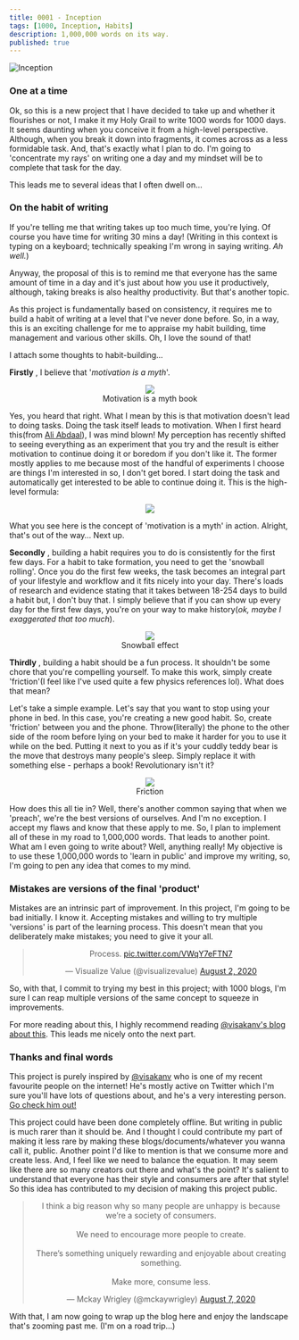 ```yaml
---
title: 0001 - Inception
tags: [1000, Inception, Habits]
description: 1,000,000 words on its way.
published: true
---
```


![Inception](https://github.com/kvnandula04/kvnandula04.github.io/blob/master/assets/img/0001/Inception.png?raw=true)

### **One at a time**

Ok, so this is a new project that I have decided to take up and whether it flourishes or not, I make it my Holy Grail to write 1000 words for 1000 days. It seems daunting when you conceive it from a high-level perspective. Although, when you break it down into fragments, it comes across as a less formidable task. And, that&#39;s exactly what I plan to do. I&#39;m going to &#39;concentrate my rays&#39; on writing one a day and my mindset will be to complete that task for the day.

This leads me to several ideas that I often dwell on…

### **On the habit of writing**

If you&#39;re telling me that writing takes up too much time, you&#39;re lying. Of course you have time for writing 30 mins a day! (Writing in this context is typing on a keyboard; technically speaking I&#39;m wrong in saying writing. _Ah well._)

Anyway, the proposal of this is to remind me that everyone has the same amount of time in a day and it&#39;s just about how you use it productively, although, taking breaks is also healthy productivity. But that&#39;s another topic.

As this project is fundamentally based on consistency, it requires me to build a habit of writing at a level that I&#39;ve never done before. So, in a way, this is an exciting challenge for me to appraise my habit building, time management and various other skills. Oh, I love the sound of that!

I attach some thoughts to habit-building...

**Firstly** , I believe that &#39;_motivation is a myth_&#39;.

<p align="center">
  <img src="https://github.com/kvnandula04/kvnandula04.github.io/blob/master/assets/img/0001/Motivation%20is%20a%20myth.png?raw=true"><br>
  Motivation is a myth book
</p>


Yes, you heard that right. What I mean by this is that motivation doesn&#39;t lead to doing tasks. Doing the task itself leads to motivation. When I first heard this(from [Ali Abdaal](https://www.youtube.com/watch?v=kzAuvOr-YsM)), I was mind blown! My perception has recently shifted to seeing everything as an experiment that you try and the result is either motivation to continue doing it or boredom if you don&#39;t like it. The former mostly applies to me because most of the handful of experiments I choose are things I&#39;m interested in so, I don&#39;t get bored. I start doing the task and automatically get interested to be able to continue doing it. This is the high-level formula:

<p align="center">
  <img src="https://github.com/kvnandula04/kvnandula04.github.io/blob/master/assets/img/0001/Formula.png?raw=true">
</p>

What you see here is the concept of &#39;motivation is a myth&#39; in action. Alright, that&#39;s out of the way… Next up.

**Secondly** , building a habit requires you to do is consistently for the first few days. For a habit to take formation, you need to get the &#39;snowball rolling&#39;. Once you do the first few weeks, the task becomes an integral part of your lifestyle and workflow and it fits nicely into your day. There&#39;s loads of research and evidence stating that it takes between 18-254 days to build a habit but, I don&#39;t buy that. I simply believe that if you can show up every day for the first few days, you&#39;re on your way to make history(_ok, maybe I exaggerated that too much_).

<p align="center">
  <img src="https://github.com/kvnandula04/kvnandula04.github.io/blob/master/assets/img/0001/Snowball%20effect.png?raw=true"><br>
  Snowball effect
</p>

**Thirdly** , building a habit should be a fun process. It shouldn&#39;t be some chore that you&#39;re compelling yourself. To make this work, simply create &#39;friction&#39;(I feel like I&#39;ve used quite a few physics references lol). What does that mean?

Let&#39;s take a simple example. Let&#39;s say that you want to stop using your phone in bed. In this case, you&#39;re creating a new good habit. So, create &#39;friction&#39; between you and the phone. Throw(literally) the phone to the other side of the room before lying on your bed to make it harder for you to use it while on the bed. Putting it next to you as if it&#39;s your cuddly teddy bear is the move that destroys many people&#39;s sleep. Simply replace it with something else - perhaps a book! Revolutionary isn&#39;t it?

<p align="center">
  <img src="https://github.com/kvnandula04/kvnandula04.github.io/blob/master/assets/img/0001/Friction.png?raw=true"><br>
  Friction
</p>

How does this all tie in? Well, there&#39;s another common saying that when we &#39;preach&#39;, we&#39;re the best versions of ourselves. And I&#39;m no exception. I accept my flaws and know that these apply to me. So, I plan to implement all of these in my road to 1,000,000 words. That leads to another point. What am I even going to write about? Well, anything really! My objective is to use these 1,000,000 words to &#39;learn in public&#39; and improve my writing, so, I&#39;m going to pen any idea that comes to my mind.

### **Mistakes are versions of the final &#39;product&#39;**

Mistakes are an intrinsic part of improvement. In this project, I&#39;m going to be bad initially. I know it. Accepting mistakes and willing to try multiple &#39;versions&#39; is part of the learning process. This doesn&#39;t mean that you deliberately make mistakes; you need to give it your all.

<center><blockquote class="twitter-tweet"><p lang="en" dir="ltr">Process. <a href="https://t.co/VWqY7eFTN7">pic.twitter.com/VWqY7eFTN7</a></p>&mdash; Visualize Value (@visualizevalue) <a href="https://twitter.com/visualizevalue/status/1289720795808305152?ref_src=twsrc%5Etfw">August 2, 2020</a></blockquote> <script async src="https://platform.twitter.com/widgets.js" charset="utf-8"></script></center>

So, with that, I commit to trying my best in this project; with 1000 blogs, I&#39;m sure I can reap multiple versions of the same concept to squeeze in improvements.

For more reading about this, I highly recommend reading [@visakanv&#39;s blog about this](http://visakanv.com/1000/0784-embody-the-chaos-school-of-art/). This leads me nicely onto the next part.

### **Thanks and final words**

This project is purely inspired by [@visakanv](https://twitter.com/visakanv?ref_src=twsrc%5Egoogle%7Ctwcamp%5Eserp%7Ctwgr%5Eauthor) who is one of my recent favourite people on the internet! He&#39;s mostly active on Twitter which I&#39;m sure you&#39;ll have lots of questions about, and he&#39;s a very interesting person. [Go check him out!]()

This project could have been done completely offline. But writing in public is much rarer than it should be. And I thought I could contribute my part of making it less rare by making these blogs/documents/whatever you wanna call it, public. Another point I&#39;d like to mention is that we consume more and create less. And, I feel like we need to balance the equation. It may seem like there are so many creators out there and what&#39;s the point? It&#39;s salient to understand that everyone has their style and consumers are after that style! So this idea has contributed to my decision of making this project public.

<center><blockquote class="twitter-tweet"><p lang="en" dir="ltr">I think a big reason why so many people are unhappy is because we’re a society of consumers.<br><br>We need to encourage more people to create.<br><br>There’s something uniquely rewarding and enjoyable about creating something.<br><br>Make more, consume less.</p>&mdash; Mckay Wrigley (@mckaywrigley) <a href="https://twitter.com/mckaywrigley/status/1291842384993480704?ref_src=twsrc%5Etfw">August 7, 2020</a></blockquote> <script async src="https://platform.twitter.com/widgets.js" charset="utf-8"></script></center>

With that, I am now going to wrap up the blog here and enjoy the landscape that&#39;s zooming past me. (I&#39;m on a road trip…)
